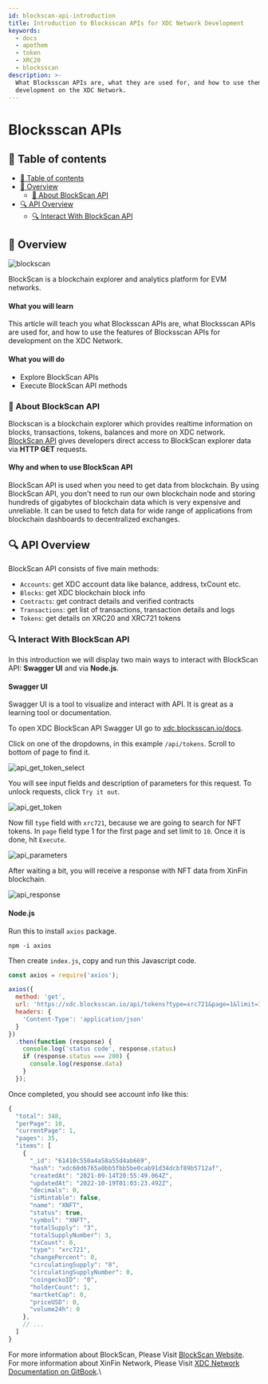 ```yaml
---
id: blockscan-api-introduction
title: Introduction to Blocksscan APIs for XDC Network Development
keywords:
  - docs
  - apothem
  - token
  - XRC20
  - blocksscan
description: >-
  What Blocksscan APIs are, what they are used for, and how to use them for
  development on the XDC Network.
---
```


# Blocksscan APIs

## 🧭 Table of contents

* [🧭 Table of contents](blocksscan-apis.md#-table-of-contents)
* [📰 Overview](blocksscan-apis.md#-overview)
  * [📰 About BlockScan API](blocksscan-apis.md#-about-blockscan-api)
* [🔍 API Overview](blocksscan-apis.md#-api-overview)
  * [🔍 Interact With BlockScan API](blocksscan-apis.md#-interact-with-blockscan-api)

## 📰 Overview

![blockscan](https://blocksscan.com/assets/images/blocksscan\_logo.png)

BlockScan is a blockchain explorer and analytics platform for EVM networks.

#### What you will learn

This article will teach you what Blocksscan APIs are, what Blocksscan APIs are used for, and how to use the features of Blocksscan APIs for development on the XDC Network.

#### What you will do

* Explore BlockScan APIs
* Execute BlockScan API methods

### 📰 About BlockScan API

Blockscan is a blockchain explorer which provides realtime information on blocks, transactions, tokens, balances and more on XDC network. [BlockScan API](https://xdc.blocksscan.io/docs/) gives developers direct access to BlockScan explorer data via **HTTP GET** requests.

#### Why and when to use BlockScan API

BlockScan API is used when you need to get data from blockchain. By using BlockScan API, you don't need to run our own blockchain node and storing hundreds of gigabytes of blockchain data which is very expensive and unreliable. It can be used to fetch data for wide range of applications from blockchain dashboards to decentralized exchanges.

## 🔍 API Overview

BlockScan API consists of five main methods:

* `Accounts`: get XDC account data like balance, address, txCount etc.
* `Blocks`: get XDC blockchain block info
* `Contracts`: get contract details and verified contracts
* `Transactions`: get list of transactions, transaction details and logs
* `Tokens`: get details on XRC20 and XRC721 tokens

### 🔍 Interact With BlockScan API

In this introduction we will display two main ways to interact with BlockScan API: **Swagger UI** and via **Node.js**.

#### Swagger UI

Swagger UI is a tool to visualize and interact with API. It is great as a learning tool or documentation.

To open XDC BlockScan API Swagger UI go to [xdc.blocksscan.io/docs](https://xdc.blocksscan.io/docs).

Click on one of the dropdowns, in this example `/api/tokens`. Scroll to bottom of page to find it.

![api\_get\_token\_select](https://user-images.githubusercontent.com/102393474/196593582-dbbfa7d3-5ac4-40c9-a0b7-c14b51961465.png)

You will see input fields and description of parameters for this request. To unlock requests, click `Try it out`.

![api\_get\_token](https://user-images.githubusercontent.com/102393474/196593022-f2ae3513-ae22-4492-ad74-a147a56c6566.png)

Now fill `type` field with `xrc721`, because we are going to search for NFT tokens. In `page` field type 1 for the first page and set limit to `10`. Once it is done, hit `Execute`.

![api\_parameters](https://user-images.githubusercontent.com/102393474/196593081-41d2c8e2-8f84-4752-b1e1-8d154c1698d0.png)

After waiting a bit, you will receive a response with NFT data from XinFin blockchain.

![api\_response](https://user-images.githubusercontent.com/102393474/196593079-ccf537cf-26db-47b6-bd30-61d46ae0e8b6.png)

#### Node.js

Run this to install `axios` package.

```
npm -i axios
```

Then create `index.js`, copy and run this Javascript code.

```javascript
const axios = require('axios');

axios({
  method: 'get',
  url: 'https://xdc.blocksscan.io/api/tokens?type=xrc721&page=1&limit=10',
  headers: {
    'Content-Type': 'application/json'
  }
})
  .then(function (response) {
    console.log('status code', response.status)
    if (response.status === 200) {
      console.log(response.data)
    }
  });
```

Once completed, you should see account info like this:

```javascript
{
  "total": 348,
  "perPage": 10,
  "currentPage": 1,
  "pages": 35,
  "items": [
    {
      "_id": "61410c550a4a58a55d4ab669",
      "hash": "xdc60d6765a0bb5fbb5be0cab91d34dcbf89b5712af",
      "createdAt": "2021-09-14T20:55:49.064Z",
      "updatedAt": "2022-10-19T01:03:23.492Z",
      "decimals": 0,
      "isMintable": false,
      "name": "XNFT",
      "status": true,
      "symbol": "XNFT",
      "totalSupply": "3",
      "totalSupplyNumber": 3,
      "txCount": 0,
      "type": "xrc721",
      "changePercent": 0,
      "circulatingSupply": "0",
      "circulatingSupplyNumber": 0,
      "coingeckoID": "0",
      "holderCount": 1,
      "martketCap": 0,
      "priceUSD": 0,
      "volume24h": 0
    },
    // ...
  ]
}
```



For more information about BlockScan, Please Visit [BlockScan Website](https://blocksscan.io/).\
For more information about XinFin Network, Please Visit [XDC Network Documentation on GitBook](https://docs.xdc.org/).\
